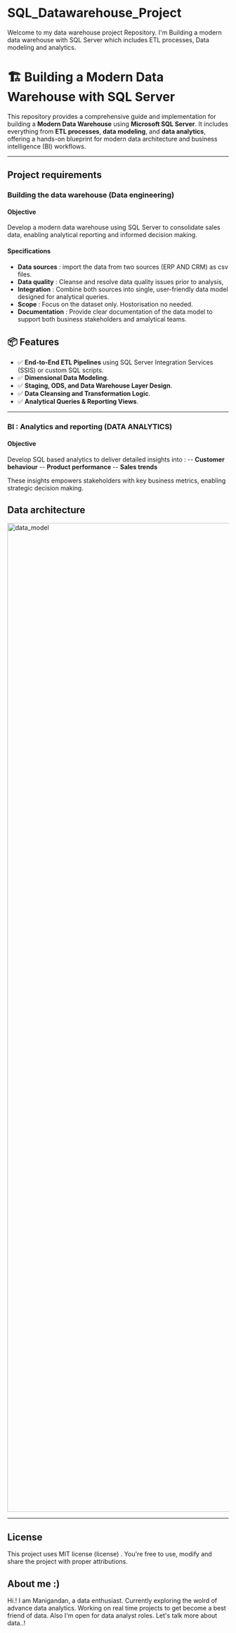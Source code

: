 # SQL_Datawarehouse_Project

Welcome to my data warehouse project Repository.
I'm Building a modern data warehouse with SQL Server which includes ETL processes, Data modeling and analytics.

# 🏗️ Building a Modern Data Warehouse with SQL Server

This repository provides a comprehensive guide and implementation for building a **Modern Data Warehouse** using **Microsoft SQL Server**. It includes everything from **ETL processes**, **data modeling**, and **data analytics**, offering a hands-on blueprint for modern data architecture and business intelligence (BI) workflows.

---

## Project requirements

### Building the data warehouse (Data engineering)

#### Objective
Develop a modern data warehouse using SQL Server to consolidate sales data, enabling analytical reporting and informed decision making.

#### Specifications

- **Data sources** : import the data from two sources (ERP AND CRM) as csv files.
- **Data quality** : Cleanse and resolve data quality issues prior to analysis,
- **Integration** : Combine both sources into single, user-friendly data model designed for analytical queries.
- **Scope** : Focus on the dataset only. Hostorisation no needed.
- **Documentation** : Provide clear documentation of the data model to support both business stakeholders and amalytical teams.

## 📦 Features

- ✅ **End-to-End ETL Pipelines** using SQL Server Integration Services (SSIS) or custom SQL scripts.
- ✅ **Dimensional Data Modeling**.
- ✅ **Staging, ODS, and Data Warehouse Layer Design**.
- ✅ **Data Cleansing and Transformation Logic**.
- ✅ **Analytical Queries & Reporting Views**.

---

### BI : Analytics and reporting (DATA ANALYTICS)

#### Objective
Develop SQL based analytics to deliver detailed insights into :
-- **Customer behaviour**
-- **Product performance**
-- **Sales trends**

These insights empowers stakeholders with key business metrics, enabling strategic decision making.

## Data architecture

<img width="6033" height="2249" alt="data_model" src="https://github.com/user-attachments/assets/d727ef90-10fd-4683-8c5d-2aca8c5cb8cd" />


---
## License

This project uses MIT license (license) . You're free to use, modify and share the project with proper attributions.

## About me :)

Hi.! I am Manigandan, a data enthusiast. Currently exploring the wolrd of advance data analytics. Working on real time projects to get become a best friend of data.
Also I'm open for data analyst roles. Let's talk more about data..!


